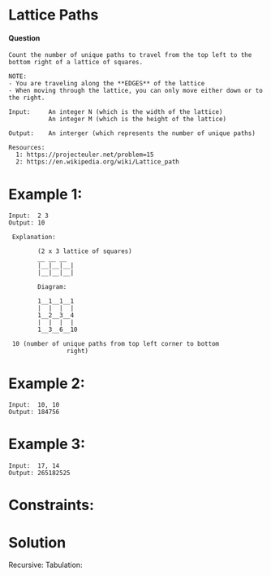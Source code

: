 # Lattice Paths
 
#### Question
   
    Count the number of unique paths to travel from the top left to the bottom right of a lattice of squares. 
    
    NOTE: 
    - You are traveling along the **EDGES** of the lattice
    - When moving through the lattice, you can only move either down or to the right.
   
    Input:     An integer N (which is the width of the lattice)
               An integer M (which is the height of the lattice)
   
    Output:    An interger (which represents the number of unique paths)
   
    Resources:
      1: https://projecteuler.net/problem=15
      2: https://en.wikipedia.org/wiki/Lattice_path      

# Example 1:

```
Input:  2 3
Output: 10

 Explanation:

        (2 x 3 lattice of squares)
        __ __ __
        |__|__|__|
        |__|__|__|
 
        Diagram:
        
        1__1__1__1
        |  |  |  |
        1__2__3__4
        |  |  |  |
        1__3__6__10

 10 (number of unique paths from top left corner to bottom
                right)
 ```
 
# Example 2:

```
Input:  10, 10
Output: 184756
```
# Example 3:

```
Input:  17, 14
Output: 265182525
```

# Constraints:

 
# Solution
Recursive: 
Tabulation: 